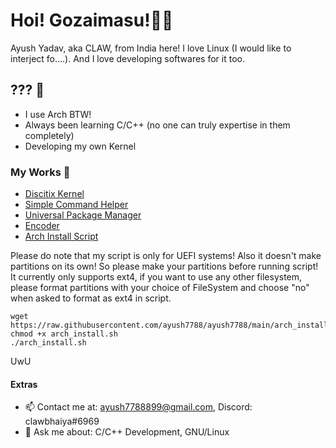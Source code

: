 # Hoi! Gozaimasu!👋🏻
Ayush Yadav, aka CLAW, from India here! 
I love Linux (I would like to interject fo....).
And I love developing softwares for it too.

## ??? 🔷
- I use Arch BTW!
- Always been learning C/C++ (no one can truly expertise in them completely)
- Developing my own Kernel

### My Works 🔧
- [Discitix Kernel](https://github.com/ayush7788/discitix_kernel)
- [Simple Command Helper](https://github.com/ayush7788/sch)
- [Universal Package Manager](https://github.com/ayush7788/upm)
- [Encoder](https://github.com/ayush7788/encoder)
- [Arch Install Script](https://github.com/ayush7788/ayush7788/blob/main/arch_install.sh)

Please do note that my script is only for UEFI systems!
Also it doesn't make partitions on its own! So please make your partitions before running script!
It currently only supports ext4, if you want to use any other filesystem, please format partitions with your choice of FileSystem and 
choose "no" when asked to format as ext4 in script.

```
wget https://raw.githubusercontent.com/ayush7788/ayush7788/main/arch_install.sh
chmod +x arch_install.sh
./arch_install.sh
```
UwU

#### Extras
- 📫 Contact me at: ayush7788899@gmail.com, Discord: clawbhaiya#6969
- 💬 Ask me about: C/C++ Development, GNU/Linux
